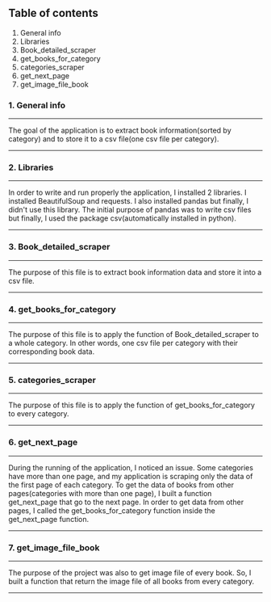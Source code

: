 ## Table of contents 
1. General info 
2. Libraries 
3. Book_detailed_scraper 
4. get_books_for_category 
5. categories_scraper 
6. get_next_page 
7. get_image_file_book 
### 1. General info 
*** 
The goal of the application is to extract book information(sorted by category) 
and to store it to a csv file(one csv file per category). 
*** 
### 2. Libraries 
*** 
In order to write and run properly the application, I installed 2 libraries. 
I installed BeautifulSoup and requests. I also installed pandas but finally,
I didn't use this library. The initial purpose of pandas was to write csv 
files but finally, I used the package csv(automatically installed in python).
***
### 3. Book_detailed_scraper 
***
The purpose of this file is to extract book information data and store it 
into a csv file. 
*** 
### 4. get_books_for_category 
*** 
The purpose of this file is to apply the function of Book_detailed_scraper to 
a whole category. In other words, one csv file per category with their 
corresponding book data.
*** 
### 5. categories_scraper 
*** 
The purpose of this file is to apply the function of get_books_for_category 
to every category. 
*** 
### 6. get_next_page 
***
During the running of the application, I noticed an issue. Some categories 
have more than one page, and my application is scraping only the data of 
the first page of each category. To get the data of books from other 
pages(categories with more than one page), I built a function get_next_page 
that go to the next page. In order to get data from other pages, I called the 
get_books_for_category function inside the get_next_page function. 
*** 
### 7. get_image_file_book 
*** 
The purpose of the project was also to get image file of every book. 
So, I built a function that return the image file of all books from 
every category. 
***